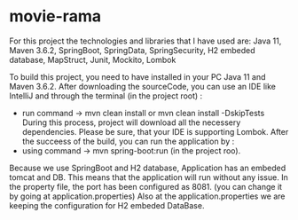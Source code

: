 # movie-rama
For this project the technologies and libraries that I have used are:
Java 11, Maven 3.6.2, SpringBoot, SpringData, SpringSecurity, H2 embeded database, MapStruct, Junit, Mockito, Lombok

To build this project, you need to have installed in your PC Java 11 and Maven 3.6.2.
After downloading the sourceCode, you can use an IDE like IntelliJ and through the terminal (in the project root) :
- run command ->  mvn clean install  or mvn clean install -DskipTests
During this process, project will download all the necessery dependencies. Please be sure, that your IDE is supporting Lombok.
After the succeess of the build, you can run the application by : 
- using command  -> mvn spring-boot:run (in the project roo).

Because we use SpringBoot and H2 database, Application has an embeded tomcat and DB. 
This means that the application will run without any issue.
In the property file, the port has been configured as 8081. (you can change it by going at application.properties)
Also at the application.properties we are keeping the configuration for H2 embeded DataBase. 
